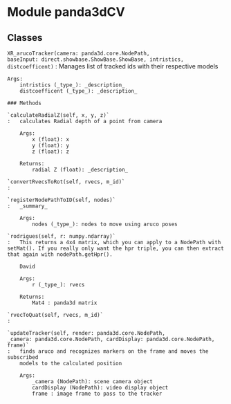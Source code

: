 Module panda3dCV
================

Classes
-------

`XR_arucoTracker(camera: panda3d.core.NodePath, baseInput: direct.showbase.ShowBase.ShowBase, intristics, distcoefficent)`
:   Manages list of tracked ids with their respective models
    
    Args:
        intristics (_type_): _description_
        distcoefficent (_type_): _description_

    ### Methods

    `calculateRadialZ(self, x, y, z)`
    :   calculates Radial depth of a point from camera
        
        Args:
            x (float): x
            y (float): y
            z (float): z
        
        Returns:
            radial Z (float): _description_

    `convertRvecsToRot(self, rvecs, m_id)`
    :

    `registerNodePathToID(self, nodes)`
    :   _summary_
        
        Args:
            nodes (_type_): nodes to move using aruco poses

    `rodrigues(self, r: numpy.ndarray)`
    :   This returns a 4x4 matrix, which you can apply to a NodePath with setMat(). If you really only want the hpr triple, you can then extract that again with nodePath.getHpr().
        
        David
        
        Args:
            r (_type_): rvecs
        
        Returns:
            Mat4 : panda3d matrix

    `rvecToQuat(self, rvecs, m_id)`
    :

    `updateTracker(self, render: panda3d.core.NodePath, _camera: panda3d.core.NodePath, cardDisplay: panda3d.core.NodePath, frame)`
    :   finds aruco and recognizes markers on the frame and moves the subscribed 
        models to the calculated position
        
        Args:
            _camera (NodePath): scene camera object
            cardDisplay (NodePath): video display object
            frame : image frame to pass to the tracker